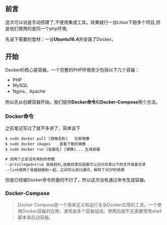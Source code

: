 ## 前言

这次可以说是手动搭建了,不使用集成工具。效果就行一台Linux下跑多个项目,但是他们使用的是同一个php环境;

先说下需要的食材：一台**Ubuntu16.4**并安装了Docker。



## 开始

Docker的核心是容器，一个完整的PHP环境至少包括以下几个容器：

* PHP
* MySQL
* Nginx、Apache

所以先从创建容器开始，我们提供**Docker命令**和**Docker-Compose**两个方法。



###  Docker命令

之前笔记写过了就不多讲了，简单说下

```shell
$ sudo docker pull [镜像名称]   拉取镜像
$ sudo docker images 	查看下载的镜像
$ sudo docker run [容器名] [镜像]... 生成容器

# 说两个之前没有用到的参数
--privileged=true 高级权利,挂载目录后容器可以访问目录以下的文件或者目录
--link使两个容器链接到一起，之间可以进行通讯，解除了对IP的依赖
```



但是已经被Docker命令折磨的不行了，所以这次没有通过命令生成容器。



### Docker-Compose

> Docker Compose是一个用来定义和运行复杂Docker应用的工具。一个使用Docker容器的应用，通常由多个容器组成。使用后就不无需要使用shell脚本来启动容器。 

